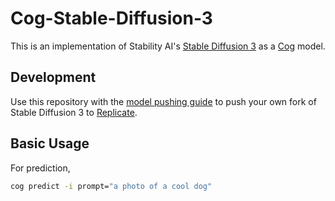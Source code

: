 # Cog-Stable-Diffusion-3


This is an implementation of Stability AI's [Stable Diffusion 3](https://stability.ai/news/stable-diffusion-3) as a [Cog](https://github.com/replicate/cog) model.

## Development

Use this repository with the [model pushing guide](https://replicate.com/docs/guides/push-a-model) to push your own fork of Stable Diffusion 3 to [Replicate](https://replicate.com).

## Basic Usage

For prediction,

```bash
cog predict -i prompt="a photo of a cool dog"
```
